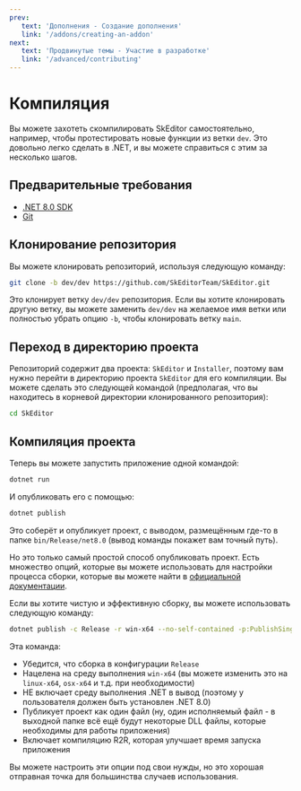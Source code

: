 ```yaml
---
prev:
   text: 'Дополнения - Создание дополнения'
   link: '/addons/creating-an-addon'
next:
   text: 'Продвинутые темы - Участие в разработке'
   link: '/advanced/contributing'
---
```


# Компиляция

Вы можете захотеть скомпилировать SkEditor самостоятельно, например, чтобы протестировать новые функции из ветки `dev`.
Это довольно легко сделать в .NET, и вы можете справиться с этим за несколько шагов.

## Предварительные требования

- [.NET 8.0 SDK](https://dotnet.microsoft.com/download/dotnet/8.0)
- [Git](https://git-scm.com/downloads)

## Клонирование репозитория

Вы можете клонировать репозиторий, используя следующую команду:

```bash
git clone -b dev/dev https://github.com/SkEditorTeam/SkEditor.git
```

Это клонирует ветку `dev/dev` репозитория. Если вы хотите клонировать другую ветку, вы можете заменить `dev/dev` на желаемое имя ветки или полностью убрать опцию `-b`, чтобы клонировать ветку `main`.

## Переход в директорию проекта

Репозиторий содержит два проекта: `SkEditor` и `Installer`, поэтому вам нужно перейти в директорию проекта `SkEditor` для его компиляции. Вы можете сделать это следующей командой (предполагая, что вы находитесь в корневой директории клонированного репозитория):

```bash
cd SkEditor
```

## Компиляция проекта

Теперь вы можете запустить приложение одной командой:

```bash
dotnet run
```

И опубликовать его с помощью:

```bash
dotnet publish
```

Это соберёт и опубликует проект, с выводом, размещённым где-то в папке `bin/Release/net8.0` (вывод команды покажет вам точный путь).

Но это только самый простой способ опубликовать проект. Есть множество опций, которые вы можете использовать для настройки процесса сборки, которые вы можете найти в [официальной документации](https://learn.microsoft.com/dotnet/core/tools/dotnet-publish).

Если вы хотите чистую и эффективную сборку, вы можете использовать следующую команду:

```bash
dotnet publish -c Release -r win-x64 --no-self-contained -p:PublishSingleFile=true -p:PublishReadyToRun=true
```

Эта команда:

- Убедится, что сборка в конфигурации `Release`
- Нацелена на среду выполнения `win-x64` (вы можете изменить это на `linux-x64`, `osx-x64` и т.д. при необходимости)
- НЕ включает среду выполнения .NET в вывод (поэтому у пользователя должен быть установлен .NET 8.0)
- Публикует проект как один файл (ну, один исполняемый файл - в выходной папке всё ещё будут некоторые DLL файлы, которые необходимы для работы приложения)
- Включает компиляцию R2R, которая улучшает время запуска приложения

Вы можете настроить эти опции под свои нужды, но это хорошая отправная точка для большинства случаев использования.